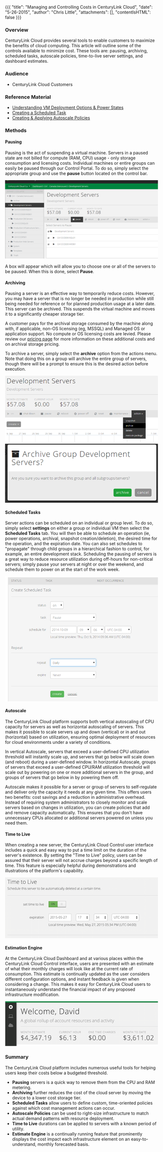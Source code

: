 {{{
  "title": "Managing and Controlling Costs in CenturyLink Cloud",
  "date": "5-26-2015",
  "author": "Chris Little",
  "attachments": [],
  "contentIsHTML": false
}}}

### Overview

CenturyLink Cloud provides several tools to enable customers to maximize the benefits of cloud computing. This article will outline some of the controls available to minimize cost. These tools are: pausing, archiving, scheduled tasks, autoscale policies, time-to-live server settings, and dashboard estimates.

### Audience

- CenturyLink Cloud Customers

### Reference Material

- [Understanding VM Deployment Options & Power States][1]
- [Creating a Scheduled Task][2]
- [Creating & Applying Autoscale Policies][3]

### Methods

#### Pausing

Pausing is the act of suspending a virtual machine. Servers in a paused state are not billed for compute (RAM, CPU) usage - only storage consumption and licensing costs. Individual machines or entire groups can easily be paused through our Control
Portal. To do so, simply select the appropriate group and use the **pause** button located on the control bar.

![](../images/pausing.png)

A box will appear which will allow you to choose one or all of the servers to be paused. When this is done, select **Pause**.

#### Archiving

Pausing a server is an effective way to temporarily reduce costs. However, you may have a server that is no longer be needed in production while still being needed for reference or for planned production usage at a later date. This server can be archived. This suspends the virtual machine and moves it to a significantly cheaper storage tier.

A customer pays for the archival storage consumed by the machine along with, if applicable, non-OS licensing (eg, MSSQL) and Managed OS or application support. No compute or OS licensing costs are levied. Please review our [pricing page][4] for more information on these additional costs and on archival storage pricing.

To archive a server, simply select the **archive** option from the actions menu. Note that doing this on a group will archive the entire group of servers, though there will be a prompt to ensure this is the desired action before execution.

![](../images/archiving_1.png)
![](../images/archiving_2.png)

#### Scheduled Tasks

Server actions can be scheduled on an individual or group level. To do so, simply select **settings** on either a group or individual VM then select the **Scheduled Tasks** tab. You will then be able to schedule an operation (ie, power operations, archival, snapshot creation/deletion), the desired time for the operation, and the expiration date. You can also set schedules to "propagate" through child groups in a hierarchical fashion to control, for example, an entire development stack. Scheduling the pausing of servers is a great way to reduce resource utilization during off-hours for non-critical servers; simply pause your servers at night or over the weekend, and schedule them to power on at the start of the work week.

![](../images/scheduled_tasks.png)

#### Autoscale

The CenturyLink Cloud platform supports both vertical autoscaling of CPU capacity for servers as well as horizontal autoscaling of servers. This makes it possible to scale servers up and down (vertical) or in and out (horizontal) based on utilization, ensuring optimal deployment of resources for cloud environments under a variety of conditions.

In vertical Autoscale, servers that exceed a user-defined CPU utilization threshold will instantly scale up, and servers that go below will scale down (and reboot) during a user-defined window. In horizontal Autoscale, groups of servers that exceed a user-defined CPU/RAM utilization threshold will scale out by powering on one or more additional servers in the group, and groups of servers that go below in by powering them off.

Autoscale makes it possible for a server or group of servers to self-regulate and deliver only the capacity it needs at any given time. This offers users two benefits: cost savings and a reduction in administrative overhead. Instead of requiring system administrators to closely monitor and scale servers based on changes in utilization, you can create policies that add and remove capacity automatically. This ensures that you don't have unnecessary CPUs allocated or additional servers powered on unless you need them.

#### Time to Live

When creating a new server, the CenturyLink Cloud Control user interface includes a quick and easy way to put a time limit on the duration of the server's existence. By setting the "Time to Live" policy, users can be assured that their server will not accrue charges beyond a specific length of time. This feature is especially helpful during demonstrations and illustrations of the platform's capability.

![](../images/time_to_live.png)

#### Estimation Engine

At the CenturyLink Cloud Dashboard and at various places within the CenturyLink Cloud Control interface, users are presented with an estimate of what their monthly charges will look like at the current rate of consumption. This estimate is continually updated as the user considers different configuration options, and instant feedback is given when considering a change. This makes it easy for CenturyLink Cloud users to instantaneously understand the financial impact of any proposed infrastructure modification.

![](../images/dashboard_cost.png)

### Summary

The CenturyLink Cloud platform includes numerous useful tools for helping users keep their costs below a budgeted threshold.
- **Pausing** servers is a quick way to remove them from the CPU and RAM metering.
- **Archiving** further reduces the cost of the cloud server by moving the device to a lower cost storage tier.
- **Scheduled Tasks** allow users to define custom, time-oriented policies against which cost management actions can occur.
- **Autoscale Policies** can be used to right-size infrastructure to match actual demand patterns with resource deployment.
- **Time to Live** durations can be applied to servers with a known period of utility.
- **Estimate Engine** is a continually running feature that prominently displays the cost impact each infrastructure element on an easy-to-understand, monthly forecasted basis.

[1]: https://www.ctl.io/knowledge-base/servers/understanding-vm-deployment-options-and-power-states "Understanding VM Deployment Options and Power States"
[2]: https://www.ctl.io/knowledge-base/servers/creating-a-scheduled-task "Creating a Scheduled Task"
[3]: https://www.ctl.io/knowledge-base/autoscale/creating-and-applying-autoscale-policies "Creating & Applying Autoscale Policies"
[4]: https://www.ctl.io/pricing "Pricing Catalog"
